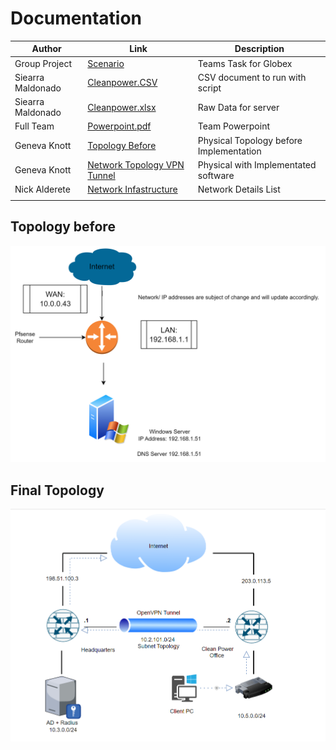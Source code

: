 # Documentation
| Author        |Link           |Description  |
| ------------- |-------------| -----|
| Group Project | [Scenario](https://github.com/NightOwlNetwork/Documentation-/blob/main/scenario%20.pdf) |   Teams Task for Globex |
| Siearra Maldonado   | [Cleanpower.CSV](https://github.com/NightOwlNetwork/Documentation-/blob/main/Cleanpower.csv)     | CSV document to run with script |
| Siearra Maldonado  | [Cleanpower.xlsx](https://github.com/NightOwlNetwork/Documentation-/blob/main/Cleanpower.csv)     |Raw Data for server|
| Full Team    | [Powerpoint.pdf](https://github.com/NightOwlNetwork/Documentation-/blob/main/Project%202.pdf)  | Team Powerpoint  |
| Geneva Knott | [Topology Before](https://github.com/NightOwlNetwork/Documentation-/blob/main/Topology%20Before.pdf)      |Physical Topology before Implementation |
| Geneva Knott  | [ Network Topology VPN Tunnel](https://github.com/NightOwlNetwork/Documentation-/blob/main/Network%20Chart.png)      | Physical with Implementated software  |
| Nick Alderete | [Network Infastructure](https://github.com/NightOwlNetwork/Documentation-/blob/main/Network%20Chart.png)     | Network Details List    |
|  | []()     |     |

## Topology before
![before](https://github.com/NightOwlNetwork/Documentation-/blob/main/topologybefore.png)


## Final Topology
![After OpenVpn/CaptivePortal/FreeRADIUS](https://github.com/NightOwlNetwork/Documentation-/blob/main/Topology%20After.png)
